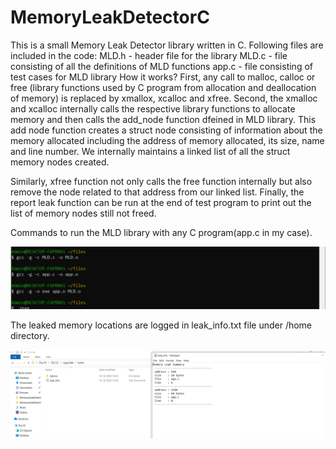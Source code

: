 # MemoryLeakDetectorC

This is a small Memory Leak Detector library written in C. 
Following files are included in the code:
MLD.h - header file for the library
MLD.c - file consisting of all the definitions of MLD functions
app.c - file consisting of test cases for MLD library
How it works? 
First, any call to malloc, calloc or free (library functions used by C program from allocation and deallocation of memory) is replaced by xmallox, xcalloc and xfree.
Second, the xmalloc and xcalloc internally calls the respective library functions to allocate memory and then calls the add_node function dfeined in MLD library.
This add node function creates a struct node consisting of information about the memory allocated including the address of memory allocated, its size, name and line number. We internally maintains a linked list of all the struct memory nodes created. 

Similarly, xfree function not only calls the free function internally but also remove the node  related to that address from our linked list.
Finally, the report leak function can be run at the end of test program to print out the list of memory nodes still not freed.

Commands to run the MLD library with any C program(app.c in my case).

![alt text](https://github.com/gmt20/MemoryLeakDetectorC/blob/main/1.PNG)

The leaked memory locations are logged in leak_info.txt file under /home directory.

![alt text](https://github.com/gmt20/MemoryLeakDetectorC/blob/main/2.PNG)
